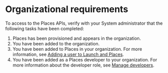 # Organizational requirements

To access to the Places APIs, verify with your System administrator that the following tasks have been completed:

1. Places has been provisioned and appears in the organization. 
2. You have been added to the organization. 
3. You have been added to Places in your organization. For more information, see [Adding a user to Launch and Places](https://launch.gitbook.io/places-services-by-adobe-documentation/~/edit/drafts/-Lb4JaKBQrNKnj9bVzBM/adding-a-user-to-launch-and-places).
4. You have been added as a Places developer to your organization.  For more information about the developer role, see [Manage developers](https://helpx.adobe.com/enterprise/using/manage-developers.html). 

